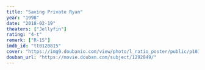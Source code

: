 ```yaml
---
title: "Saving Private Ryan"
year: "1998"
date: "2018-02-19"
theaters: ["Jellyfin"]
rating: "4-t"
remark: ["R-15"]
imdb_id: "tt0120815"
cover: "https://img9.doubanio.com/view/photo/l_ratio_poster/public/p1014542496.jpg"
douban_url: "https://movie.douban.com/subject/1292849/"
---
```

